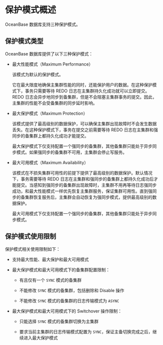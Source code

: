 保护模式概述 
===========================

OceanBase 数据库支持三种保护模式。

保护模式类型 
---------------------------

OceanBase 数据库提供了以下三种保护模式：

* 最大性能模式（Maximum Performance）

  该模式为默认的保护模式。

  它在最大限度地确保主集群性能的同时，还能保护用户的数据。在这种保护模式下，事务只需要等待 REDO 日志在主集群持久化成功就可以立即提交。REDO 日志会异步地同步到备集群，但是不会阻塞主集群事务的提交。因此，主集群的性能不会受备集群的同步延时影响。
  

* 最大保护模式（Maximum Protection）

  该模式提供了最高级别的数据保护，可以确保主集群出现故障时不会发生数据丢失。在这种保护模式下，事务在提交之前需要等待 REDO 日志在主集群和强同步的备集群上都持久化成功才能提交。

  最大保护模式下仅支持配置一个强同步的备集群，其他备集群只能处于异步同步模式。如果强同步的备集群不可用，主集群会停止写服务。
  

* 最大可用模式（Maximum Availability）

  该模式在不损失集群可用性的前提下提供了最高级别的数据保护。默认情况下，事务需要等待 REDO 日志在主集群和强同步的备集群上都持久化成功后才能提交。当感知到强同步的备集群出现故障时，主集群不用再等待日志强同步成功，和最大性能模式一样优先恢复主集群服务，保证集群可用性。直到强同步的备集群恢复服务后，主集群会自动恢复为强同步模式，提供最高级别的数据保护。

  最大可用模式下仅支持配置一个强同步的备集群，其他备集群只能处于异步同步模式。
  




保护模式使用限制 
-----------------------------

保护模式相关使用限制如下：

* 支持最大性能、最大保护和最大可用模式

  

* 最大保护模式和最大可用模式下的备集群配置限制：

  * 有且仅有一个 `SYNC` 模式的备集群

    
  
  * 不能修改 `SYNC` 模式的备集群，包括删除和 Disable 操作

    
  
  * 不能修改 `SYNC` 模式的备集群的日志传输模式为 `ASYNC`

    
  

  

* 最大保护模式和最大可用模式下的 Switchover 操作限制：

  * 只能选择 `SYNC` 模式的备集群切换为主集群

    
  
  * 要求当前主集群的日志传输模式配置为 `SYNC`，保证主备切换完成之后，继续进入最大保护模式

    
  

  



